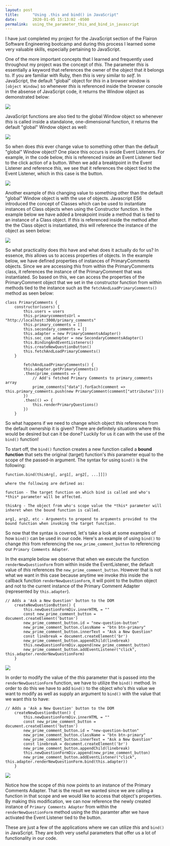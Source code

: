 ```yaml
---
layout: post
title:      "Using .this and bind() in JavaScript"
date:       2020-01-05 15:13:02 -0500
permalink:  using_the_parameter_this_and_bind_in_javascript
---
```


I have just completed my project for the JavaScript section of the Flairon Software Engineering bootcamp and during this process  I learned some very valuable skills, especially pertaining to JavaScript.  

One of the more important concepts that I learned and frequently used throughout my project was the concept of *this*.  The parameter *this* is essentially a keyword that references the owner of the object that it belongs to.  If you are familiar with Ruby, then *this* is very similar to *self*. In JavaScript, the default "global" object for *this* in a browser window is `[object Window]` so whenever *this* is referenced inside the browser console in the absense of JavaScript code, it returns the Window object as demonstrated below:

![](https://i.imgur.com/R83YUkG.png)

JavaScript functions are also tied to the global Window object so whenever *this* is called inside a standalone, one-dimensional function, it returns the default "global" Window object as well:

![](https://i.imgur.com/HTA2dna.png)

So when does *this* ever change value to something other than the default "global" Window object?  One place this occurs is inside Event Listeners.  For example, in the code below, *this* is referenced inside an Event Listener tied to the click action of a button.  When we add a breaktpoint in the Event Listener and reference *this*, we see that it references the object tied to the Event Listener, which in this case is the button.

![](https://i.imgur.com/dW9NOwd.png)

Another example of *this* changing value to something other than the default "global" Window object is with the use of objects.  Javascript ES6 introduced the concept of Classes which can be used to instantiate instances of Class objects when using the Constructor function.  In the example below we have added a breakpoint inside a method that is tied to an instance of a Class object.  If *this* is referenced inside the method after the the Class object is instantiated, *this* will reference the instance of the object as seen below:

![](https://i.imgur.com/yG94FnS.png)

So what practicality does *this* have and what does it actually do for us?  In essence, *this* allows us to access properties of objects.  In the example below, we have defined properties of instances of PrimaryComments objects.  Since we are accessing *this* from within the PrimaryComments class, it references the instance of the PrimaryComment that was instantiated.  So based on this, we can access the properties of the PrimaryComment object that we set in the constructor function from within methods tied to the instance such as the `fetchAndLoadPrimaryComments()` method as seen below:

```
class PrimaryComments {
	constructor(users) {
		this.users = users
		this.primarycommentsUrl = "http://localhost:3000/primary_comments"
		this.primary_comments = []
		this.secondary_comments = []
		this.adapter = new PrimaryCommentsAdapter()
		this.sec_com_adapter = new SecondaryCommentsAdapter()
		this.BindingAndEventListeners()
		this.createNewQuestionButton()
		this.fetchAndLoadPrimaryComments()
	}
	
		fetchAndLoadPrimaryComments() {
		this.adapter.getPrimaryComments()
		.then(prime_comments => {
			// Add's fetched Primary Comments to primary_comments array
			prime_comments["data"].forEach(comment => this.primary_comments.push(new PrimaryComment(comment["attributes"]))) 
		})
		.then(() => { 
			this.renderPrimaryQuestions()
		})
	}
```

So what happens if we need to change which object *this* references from the default ownership it is given?  There are definitely situations where this would be desired but can it be done?  Luckily for us it can with the use of the `bind()` function!

To start off, the `bind()` function creates a new function called a **bound function** that sets the original (target) function's *this* parameter equal to the scope of the passed-in argument.  The syntax for using `bind()` is the following:

```
function.bind(thisArg[, arg1[, arg2[, ...]]])

where the following are defined as:

function - The target function on which bind is called and who's *this* parameter will be affected.  

thisArg - The object from who's scope value the *this* parameter will inheret when the bound function is called. 

arg1, arg2, etc - Arguments to prepend to arguments provided to the bound function when invoking the target function.
```

So now that the syntax is covered, let's take a look at some examples of how `bind()` can be used in our code.  Here's an example of using `bind()` to change *this* from referencing the `new_prime_comment_button` to referencing our `Primary Comments Adapter`.  

In the example below we observe that when we execute the function `renderNewQuestionForm` from within inside the EventListener, the default value of *this* references the `new_prime_comment_button`.  However that is not what we want in this case because anytime we invoke *this* inside the callback function `renderNewQuestionForm`,  it will point to the button object and not to the current instance of the Primary Comment Adapter (represented by `this.adapter`). 

```
// Adds a 'Ask a New Question' button to the DOM
	createNewQuestionButton() {
		this.newQuestionFormDiv.innerHTML = ""
		const new_prime_comment_button = document.createElement('button')
		new_prime_comment_button.id = "new-question-button"
		new_prime_comment_button.className = "btn btn-primary"
		new_prime_comment_button.innerText = "Ask a New Question"
		const linebreak = document.createElement('br')
		new_prime_comment_button.appendChild(linebreak)
		this.newQuestionFormDiv.append(new_prime_comment_button)
		new_prime_comment_button.addEventListener("click", this.adapter.renderNewQuestionForm)
	}
```

![](https://i.imgur.com/fpLs0a7.png)

In order to modify the value of the *this* parameter that is passed into the `renderNewQuestionForm` function, we have to utilize the `bind()` method.  In order to do this we have to add `bind()` to the object who's *this* value we want to modify as well as supply an argument to `bind()` with the value that we want *this* to have:

```
// Adds a 'Ask a New Question' button to the DOM
	createNewQuestionButton() {
		this.newQuestionFormDiv.innerHTML = ""
		const new_prime_comment_button = document.createElement('button')
		new_prime_comment_button.id = "new-question-button"
		new_prime_comment_button.className = "btn btn-primary"
		new_prime_comment_button.innerText = "Ask a New Question"
		const linebreak = document.createElement('br')
		new_prime_comment_button.appendChild(linebreak)
		this.newQuestionFormDiv.append(new_prime_comment_button)
		new_prime_comment_button.addEventListener("click", this.adapter.renderNewQuestionForm.bind(this.adapter))
	}
```

![](https://i.imgur.com/zbmHaax.png)

Notice how the scope of *this* now points to an instance of the Primary Comments Adapter.  That is the result we wanted since we are calling a function in that scope and we would like to access that object's properties.  By making this modification, we can now reference the newly created instance of `Primary Comments Adapter` from within the `renderNewQuestionForm` method using the *this* paramter after we have activated the Event Listener tied to the button.

These are just a few of the applications where we can utilize *this* and `bind()` in JavaScript.  They are both very useful parameters that offer us a lot of functionality in our code.





